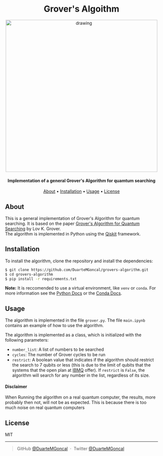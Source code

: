 <h1 align="center">
  Grover's Algoithm
</h1>

<div align='center'>
<img src="https://static.wikia.nocookie.net/muppet/images/e/e9/Grover2.jpg/revision/latest?cb=20190610143055" alt="drawing" width="500"/>
</div>
<h4 align="center">Implementation of a general Grover's Algorithm for quamtum searching</h4>

<p align="center">
  <a href="#about">About</a> •
  <a href="#installation">Installation</a> •
  <a href="#usage">Usage</a> •
  <a href="#license">License</a>
</p>

## About

This is a general implementation of Grover's Algorithm for quantum searching. It is based on the paper [Grover's Algorithm for Quantum Searching](https://arxiv.org/pdf/quant-ph/9605043.pdf) by Lov K. Grover. \
The algorithm is implemented in Python using the [Qiskit](https://qiskit.org/) framework.


## Installation

To install the algorithm, clone the repository and install the dependencies:
  
  ```bash
  $ git clone https://github.com/DuarteMGoncal/grovers-algorithm.git
  $ cd grovers-algorithm
  $ pip install -r requirements.txt
  ```
  **Note:** It is reccomended to use a virtual environment, like `venv` or `conda`. For more information see the [Python Docs](https://docs.python.org/3/library/venv.html) or the [Conda Docs](https://docs.conda.io/projects/conda/en/latest/user-guide/tasks/manage-environments.html).


## Usage

The algorithm is implemented in the file `grover.py`. The file `main.ipynb` contains an example of how to use the algorithm.

The algorithm is implemented as a class, which is initialized with the following parameters:

- `number_list`: A list of numbers to be searched
- `cycles`: The number of Grover cycles to be run
- `restrict`: A boolean value that indicates if the algorithm should restrict the search to 7 qubits or less (this is due to the limit of qubits that the systems that the open plan at [IBMQ](https://quantum-computing.ibm.com/) offer). If `restrict` is `False`, the algorithm will search for any number in the list, regardless of its size.

#### Disclaimer
When Running the algorithm on a real quantum computer, the results, more probably then not, will not be as expected. This is because there is too much noise on real quantum computers

## License

MIT

---

> GitHub [@DuarteMGoncal](https://github.com/DuarteMGoncal) &nbsp;&middot;&nbsp;
> Twitter [@DuarteMGoncal](https://twitter.com/DuarteMGoncal)

